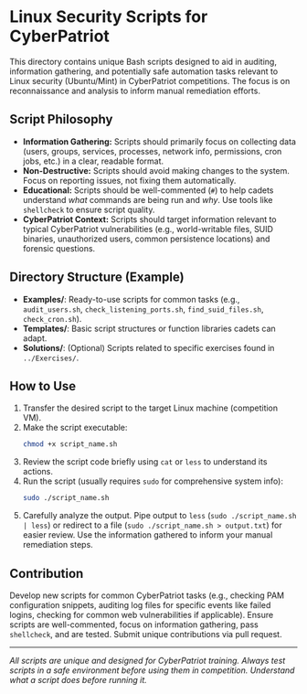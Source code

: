# Linux Security Scripts for CyberPatriot

This directory contains unique Bash scripts designed to aid in auditing, information gathering, and potentially safe automation tasks relevant to Linux security (Ubuntu/Mint) in CyberPatriot competitions. The focus is on reconnaissance and analysis to inform manual remediation efforts.

## Script Philosophy

-   **Information Gathering:** Scripts should primarily focus on collecting data (users, groups, services, processes, network info, permissions, cron jobs, etc.) in a clear, readable format.
-   **Non-Destructive:** Scripts should avoid making changes to the system. Focus on reporting issues, not fixing them automatically.
-   **Educational:** Scripts should be well-commented (`#`) to help cadets understand *what* commands are being run and *why*. Use tools like `shellcheck` to ensure script quality.
-   **CyberPatriot Context:** Scripts should target information relevant to typical CyberPatriot vulnerabilities (e.g., world-writable files, SUID binaries, unauthorized users, common persistence locations) and forensic questions.

## Directory Structure (Example)

-   **Examples/**: Ready-to-use scripts for common tasks (e.g., `audit_users.sh`, `check_listening_ports.sh`, `find_suid_files.sh`, `check_cron.sh`).
-   **Templates/**: Basic script structures or function libraries cadets can adapt.
-   **Solutions/**: (Optional) Scripts related to specific exercises found in `../Exercises/`.

## How to Use

1.  Transfer the desired script to the target Linux machine (competition VM).
2.  Make the script executable:
    ```bash
    chmod +x script_name.sh
    ```
3.  Review the script code briefly using `cat` or `less` to understand its actions.
4.  Run the script (usually requires `sudo` for comprehensive system info):
    ```bash
    sudo ./script_name.sh
    ```
5.  Carefully analyze the output. Pipe output to `less` (`sudo ./script_name.sh | less`) or redirect to a file (`sudo ./script_name.sh > output.txt`) for easier review. Use the information gathered to inform your manual remediation steps.

## Contribution

Develop new scripts for common CyberPatriot tasks (e.g., checking PAM configuration snippets, auditing log files for specific events like failed logins, checking for common web vulnerabilities if applicable). Ensure scripts are well-commented, focus on information gathering, pass `shellcheck`, and are tested. Submit unique contributions via pull request.

---

*All scripts are unique and designed for CyberPatriot training. Always test scripts in a safe environment before using them in competition. Understand what a script does before running it.*
